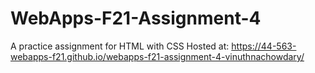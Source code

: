 # WebApps-F21-Assignment-4
A practice assignment for HTML with CSS
Hosted at:  https://44-563-webapps-f21.github.io/webapps-f21-assignment-4-vinuthnachowdary/ 

